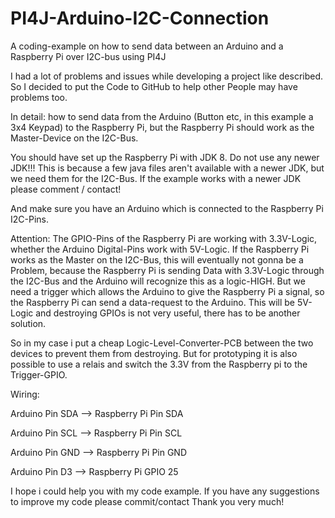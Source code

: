 # PI4J-Arduino-I2C-Connection
A coding-example on how to send data between an Arduino and a Raspberry Pi over I2C-bus using PI4J

I had a lot of problems and issues while developing a project like described. So I decided to put the Code to GitHub to help other People may have problems too.

In detail: how to send data from the Arduino (Button etc, in this example a 3x4 Keypad) to the Raspberry Pi, but the Raspberry Pi should work as the Master-Device on the I2C-Bus.

You should have set up the Raspberry Pi with JDK 8. Do not use any newer JDK!!!
This is because a few java files aren't available with a newer JDK, but we need them for the I2C-Bus.
If the example works with a newer JDK please comment / contact!

And make sure you have an Arduino which is connected to the Raspberry Pi I2C-Pins.

Attention:
The GPIO-Pins of the Raspberry Pi are working with 3.3V-Logic, whether the Arduino Digital-Pins work with 5V-Logic.
If the Raspberry Pi works as the Master on the I2C-Bus, this will eventually not gonna be a Problem, because the Raspberry Pi is sending Data with 3.3V-Logic through the I2C-Bus and the Arduino will recognize this as a logic-HIGH.
But we need a trigger which allows the Arduino to give the Raspberry Pi a signal, so the Raspberry Pi can send a data-request to the Arduino. This will be 5V-Logic and destroying GPIOs is not very useful, there has to be another solution.

So in my case i put a cheap Logic-Level-Converter-PCB between the two devices to prevent them from destroying. But for prototyping it is also possible to use a relais and switch the 3.3V from the Raspberry pi to the Trigger-GPIO.

Wiring:

Arduino Pin SDA --> Raspberry Pi Pin SDA

Arduino Pin SCL --> Raspberry Pi Pin SCL

Arduino Pin GND --> Raspberry Pi Pin GND

Arduino Pin D3  --> Raspberry Pi GPIO 25

I hope i could help you with my code example. If you have any suggestions to improve my code please commit/contact
Thank you very much!
